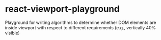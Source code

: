 # react-viewport-playground
Playground for writing algorithms to determine whether DOM elements are inside viewport with respect to different requirements (e.g., vertically 40% visible) 
